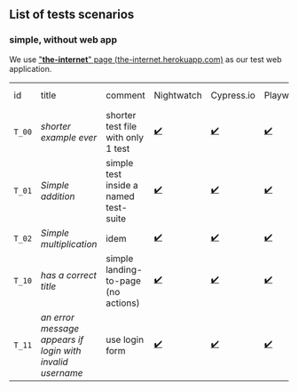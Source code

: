 ## List of tests scenarios

### simple, without web app


We use  ["**the-internet**" page (the-internet.herokuapp.com)](https://the-internet.herokuapp.com) as our test web application.

<table>
    <tr>
        <td>id</td>
        <td>title</td>
        <td>comment</td>
        <td>Nightwatch</td>
        <td>Cypress.io</td>
        <td>Playwright</td>
        <td>Selenium + Jest</td>
    </tr>
    <tr>
        <td><code>T_00</code></td>
        <td><em>shorter example ever</em></td>
        <td>shorter test file with only 1 test</td>
        <td><a href="./with-nightwatch/tests/simple/simpleSingleTest.spec.ts" >✔️</a></td>
        <td><a href="./with-cypressio/tests/simple/simpleSingleTest.spec.ts" >✔️</a></td>
        <td><a href="./with-playwright/tests/simple/simpleSingleTest.spec.ts" >✔️</a></td>
        <td><a href="./with-selenium-jest/tests/simple/simpleSingleTest.spec.ts" >✔️</a></td>
    </tr>
    <tr>
        <td><code>T_01</code></td>
        <td><em>Simple addition</em></td>
        <td>simple test inside a named test-suite</td>
        <td><a href="./with-nightwatch/tests/simple/simpleTestSuite.spec.ts" >✔️</a></td>
        <td><a href="./with-cypressio/tests/simple/simpleTestSuite.spec.ts" >✔️</a></td>
        <td><a href="./with-playwright/tests/simple/simpleTestSuite.spec.ts" >✔️</a></td>
        <td><a href="./with-selenium-jest/tests/simple/simpleTestSuite.spec.ts" >✔️</a></td>
    </tr>
    <tr>
        <td><code>T_02</code></td>
        <td><em>Simple multiplication</em></td>
        <td>idem</td>
        <td><a href="./with-nightwatch/tests/simple/simpleTestSuite.spec.ts" >✔️</a></td>
        <td><a href="./with-cypressio/tests/simple/simpleTestSuite.spec.ts" >✔️</a></td>
        <td><a href="./with-playwright/tests/simple/simpleTestSuite.spec.ts" >✔️</a></td>
        <td><a href="./with-selenium-jest/tests/simple/simpleTestSuite.spec.ts" >✔️</a></td>
    </tr>
    <tr>
        <td><code>T_10</code></td>
        <td><em>has a correct title</em></td>
        <td>simple landing-to-page (no actions)</td>
        <td><a href="./with-nightwatch/tests/web/theInternet.spec.ts" >✔️</a></td>
        <td><a href="./with-cypressio/tests/web/theInternet.spec.ts" >✔️</a></td>
        <td><a href="./with-playwright/tests/web/theInternet.spec.ts" >✔️</a></td>
        <td><a href="./with-selenium-jest/tests/web/theInternet.spec.ts" >✔️</a></td>
    </tr>
    <tr>
        <td><code>T_11</code></td>
        <td><em>an error message appears if login with invalid username</em></td>
        <td>use login form</td>
        <td><a href="./with-nightwatch/tests/web/theInternet.spec.ts" >✔️</a></td>
        <td><a href="./with-cypressio/tests/web/theInternet.spec.ts" >✔️</a></td>
        <td><a href="./with-playwright/tests/web/theInternet.spec.ts" >✔️</a></td>
        <td><a href="./with-selenium-jest/tests/web/theInternet.spec.ts" >✔️</a></td>
    </tr>
</table>